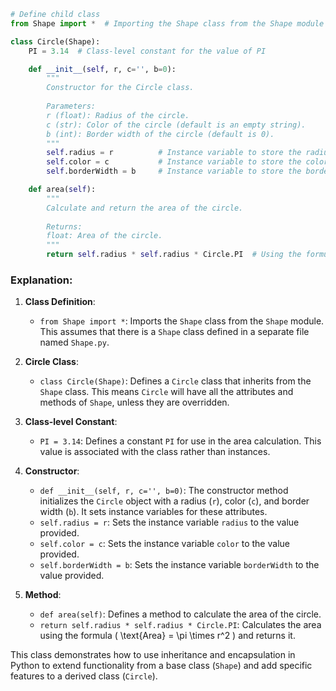 
```python
# Define child class
from Shape import *  # Importing the Shape class from the Shape module

class Circle(Shape):
    PI = 3.14  # Class-level constant for the value of PI

    def __init__(self, r, c='', b=0):
        """
        Constructor for the Circle class.
        
        Parameters:
        r (float): Radius of the circle.
        c (str): Color of the circle (default is an empty string).
        b (int): Border width of the circle (default is 0).
        """
        self.radius = r          # Instance variable to store the radius
        self.color = c           # Instance variable to store the color
        self.borderWidth = b     # Instance variable to store the border width

    def area(self):
        """
        Calculate and return the area of the circle.
        
        Returns:
        float: Area of the circle.
        """
        return self.radius * self.radius * Circle.PI  # Using the formula for the area of a circle
```

### Explanation:

1. **Class Definition**:
   - `from Shape import *`: Imports the `Shape` class from the `Shape` module. This assumes that there is a `Shape` class defined in a separate file named `Shape.py`.

2. **Circle Class**:
   - `class Circle(Shape)`: Defines a `Circle` class that inherits from the `Shape` class. This means `Circle` will have all the attributes and methods of `Shape`, unless they are overridden.

3. **Class-level Constant**:
   - `PI = 3.14`: Defines a constant `PI` for use in the area calculation. This value is associated with the class rather than instances.

4. **Constructor**:
   - `def __init__(self, r, c='', b=0)`: The constructor method initializes the `Circle` object with a radius (`r`), color (`c`), and border width (`b`). It sets instance variables for these attributes.
   - `self.radius = r`: Sets the instance variable `radius` to the value provided.
   - `self.color = c`: Sets the instance variable `color` to the value provided.
   - `self.borderWidth = b`: Sets the instance variable `borderWidth` to the value provided.

5. **Method**:
   - `def area(self)`: Defines a method to calculate the area of the circle.
   - `return self.radius * self.radius * Circle.PI`: Calculates the area using the formula \( \text{Area} = \pi \times r^2 \) and returns it.

This class demonstrates how to use inheritance and encapsulation in Python to extend functionality from a base class (`Shape`) and add specific features to a derived class (`Circle`).
